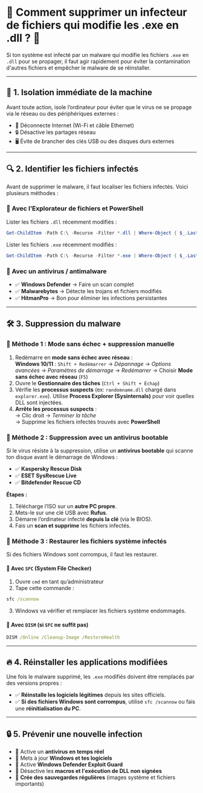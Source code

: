 # 🚨 Comment supprimer un infecteur de fichiers qui modifie les .exe en .dll ? 🚨

Si ton système est infecté par un malware qui modifie les fichiers `.exe` en `.dll` pour se propager, il faut agir rapidement pour éviter la contamination d'autres fichiers et empêcher le malware de se réinstaller.

---

## 🛑 1. Isolation immédiate de la machine

Avant toute action, isole l’ordinateur pour éviter que le virus ne se propage via le réseau ou des périphériques externes :

- 🔌 Déconnecte Internet (Wi-Fi et câble Ethernet)
- 🔒 Désactive les partages réseau
- 🖥️ Évite de brancher des clés USB ou des disques durs externes

---

## 🔍 2. Identifier les fichiers infectés

Avant de supprimer le malware, il faut localiser les fichiers infectés. Voici plusieurs méthodes :

### 📌 Avec l’Explorateur de fichiers et PowerShell

Lister les fichiers `.dll` récemment modifiés :

```powershell
Get-ChildItem -Path C:\ -Recurse -Filter *.dll | Where-Object { $_.LastWriteTime -gt (Get-Date).AddDays(-3) }
```

Lister les fichiers `.exe` récemment modifiés :

```powershell
Get-ChildItem -Path C:\ -Recurse -Filter *.exe | Where-Object { $_.LastWriteTime -gt (Get-Date).AddDays(-3) }
```

### 📌 Avec un antivirus / antimalware

- ✅ **Windows Defender** → Faire un scan complet
- ✅ **Malwarebytes** → Détecte les trojans et fichiers modifiés
- ✅ **HitmanPro** → Bon pour éliminer les infections persistantes

---

## 🛠️ 3. Suppression du malware

### 🔹 Méthode 1 : Mode sans échec + suppression manuelle

1. Redémarre en **mode sans échec avec réseau** :  
   **Windows 10/11** : `Shift + Redémarrer` → *Dépannage* → *Options avancées* → *Paramètres de démarrage* → *Redémarrer* → Choisir **Mode sans échec avec réseau** (`F5`)
2. Ouvre le **Gestionnaire des tâches** (`Ctrl + Shift + Échap`)
3. Vérifie les **processus suspects** (ex: `randomname.dll` chargé dans `explorer.exe`). Utilise **Process Explorer (Sysinternals)** pour voir quelles DLL sont injectées.
4. **Arrête les processus suspects** :  
   → Clic droit → *Terminer la tâche*  
   → Supprime les fichiers infectés trouvés avec **PowerShell**

### 🔹 Méthode 2 : Suppression avec un antivirus bootable

Si le virus résiste à la suppression, utilise un **antivirus bootable** qui scanne ton disque avant le démarrage de Windows :

- ✅ **Kaspersky Rescue Disk**
- ✅ **ESET SysRescue Live**
- ✅ **Bitdefender Rescue CD**

**Étapes :**
1. Télécharge l’ISO sur un **autre PC propre**.
2. Mets-le sur une clé USB avec **Rufus**.
3. Démarre l’ordinateur infecté **depuis la clé** (via le BIOS).
4. Fais un **scan et supprime** les fichiers infectés.

### 🔹 Méthode 3 : Restaurer les fichiers système infectés

Si des fichiers Windows sont corrompus, il faut les restaurer.

#### 🔄 Avec `SFC` (System File Checker)

1. Ouvre `cmd` en tant qu’administrateur
2. Tape cette commande :

```cmd
sfc /scannow
```

3. Windows va vérifier et remplacer les fichiers système endommagés.

#### 🔄 Avec `DISM` (si `SFC` ne suffit pas)

```cmd
DISM /Online /Cleanup-Image /RestoreHealth
```

---

## 🔥 4. Réinstaller les applications modifiées

Une fois le malware supprimé, les `.exe` modifiés doivent être remplacés par des versions propres :

- ✅ **Réinstalle les logiciels légitimes** depuis les sites officiels.
- ✅ **Si des fichiers Windows sont corrompus**, utilise `sfc /scannow` ou fais une **réinitialisation du PC**.

---

## 🔒 5. Prévenir une nouvelle infection

- 🔹 Active un **antivirus en temps réel**
- 🔹 Mets à jour **Windows et tes logiciels**
- 🔹 Active **Windows Defender Exploit Guard**
- 🔹 Désactive les **macros et l'exécution de DLL non signées**
- 🔹 **Crée des sauvegardes régulières** (images système et fichiers importants)